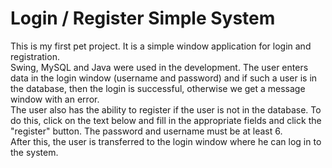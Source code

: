 
# Login / Register Simple System

This is my first pet project.
It is a simple window application for login and registration.<br>
Swing, MySQL and Java were used in the development.
The user enters data in the login window (username and password) and if such a user is in the database, then the login is successful, otherwise we get a message window with an error.<br>
The user also has the ability to register if the user is not in the database. To do this, click on the text below and fill in the appropriate fields and click the "register" button.
The password and username must be at least 6.<br>
After this, the user is transferred to the login window where he can log in to the system.
